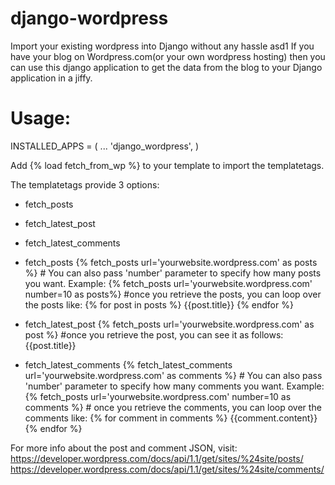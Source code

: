 # django-wordpress
Import your existing wordpress into Django without any hassle
asd1
If you have your blog on Wordpress.com(or your own wordpress hosting) then you can use this django application to get the data from the blog to your Django application in a jiffy.

# Usage:
INSTALLED_APPS = (
  ...
  'django_wordpress',
)

Add {% load fetch_from_wp %} to your template to import the templatetags.

The templatetags provide 3 options:
* fetch_posts
* fetch_latest_post
* fetch_latest_comments

* fetch_posts
      {% fetch_posts url='yourwebsite.wordpress.com' as posts %}
      # You can also pass 'number' parameter to specify how many posts you want.
      Example:
      {% fetch_posts url='yourwebsite.wordpress.com' number=10 as posts%}
      #once you retrieve the posts, you can loop over the posts like:
      {% for post in posts %}
        {{post.title}}
      {% endfor %}
      
* fetch_latest_post
      {% fetch_posts url='yourwebsite.wordpress.com' as post %}
      #once you retrieve the post, you can see it as follows:
      {{post.title}}
      
* fetch_latest_comments
      {% fetch_latest_comments url='yourwebsite.wordpress.com' as comments %}
      # You can also pass 'number' parameter to specify how many comments you want.
      Example:
      {% fetch_posts url='yourwebsite.wordpress.com' number=10 as comments %}
      # once you retrieve the comments, you can loop over the comments like:
      {% for comment in comments %}
        {{comment.content}}
      {% endfor %}

For more info about the post and comment JSON, visit:
https://developer.wordpress.com/docs/api/1.1/get/sites/%24site/posts/
https://developer.wordpress.com/docs/api/1.1/get/sites/%24site/comments/
